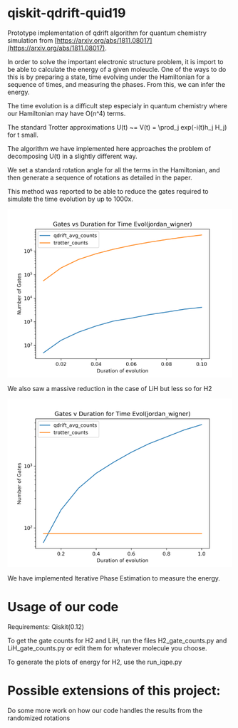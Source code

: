 # qiskit-qdrift-quid19
Prototype implementation of qdrift algorithm for quantum chemistry simulation from [https://arxiv.org/abs/1811.08017](https://arxiv.org/abs/1811.08017).

In order to solve the important electronic structure problem, it is import to be able to calculate the energy of a given moleucle. One of the ways to do this is by preparing a state, time evolving under the Hamiltonian for a sequence of times, and measuring the phases. From this, we can infer the energy.

The time evolution is a difficult step especialy in quantum chemistry where our Hamiltonian may have O(n^4) terms.

The standard Trotter approximations U(t) ~= V(t) = \prod_j exp(-i(t)h_j H_j) for t small.

The algorithm we have implemented here approaches the problem of decomposing U(t) in a slightly different way. 

We set a standard rotation angle for all the terms in the Hamiltonian, and then generate a sequence of rotations as detailed in the paper.

This method was reported to be able to reduce the gates required to simulate the time evolution by up to 1000x.

![LiHgates](results/LiH_gates_v_time_jordan_wigner.png) 

We also saw a massive reduction in the case of LiH but less so for H2 

![LiHgates](results/H2_gates_v_time_jordan_wigner.png) 

We have implemented Iterative Phase Estimation to measure the energy.

# Usage of our code

Requirements: Qiskit(0.12)

To get the gate counts for H2 and LiH, run the files H2_gate_counts.py and LiH_gate_counts.py or edit them for whatever molecule you choose.

To generate the plots of energy for H2, use the run_iqpe.py

# Possible extensions of this project:

Do some more work on how our code handles the results from the randomized rotations
